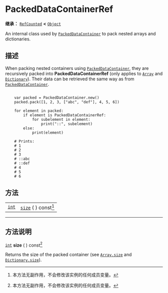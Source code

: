 <!-- ⚠ 请勿编辑本文件 ⚠ -->
<!-- 本文档使用脚本从 WeDot 引擎源码仓库生成。 -->
<!-- 生成脚本：https://github.com/WeDot-Engine/WeDot/tree/master/doc/tools/make_md.py； -->
<!-- 原文件：https://github.com/WeDot-Engine/WeDot/tree/master/doc/classes/PackedDataContainerRef.xml。 -->

<div id="_class_packeddatacontainerref"></div>

# PackedDataContainerRef

**继承：** [`RefCounted`](class_refcounted.md) **<** [`Object`](class_object.md)

An internal class used by [`PackedDataContainer`](class_packeddatacontainer.md) to pack nested arrays and dictionaries.

## 描述

When packing nested containers using [`PackedDataContainer`](class_packeddatacontainer.md), they are recursively packed into **PackedDataContainerRef** (only applies to [`Array`](class_array.md) and [`Dictionary`](class_dictionary.md)). Their data can be retrieved the same way as from [`PackedDataContainer`](class_packeddatacontainer.md).

```

    var packed = PackedDataContainer.new()
    packed.pack([1, 2, 3, ["abc", "def"], 4, 5, 6])
    
    for element in packed:
        if element is PackedDataContainerRef:
            for subelement in element:
                print("::", subelement)
        else:
            print(element)
    
    # Prints:
    # 1
    # 2
    # 3
    # ::abc
    # ::def
    # 4
    # 5
    # 6
```



## 方法

|||
|:-:|:--|
| [`int`](class_int.md) | [`size`](class_packeddatacontainerref.md#class_packeddatacontainerref_method_size) ( ) const[^const] |

<!-- rst-class:: classref-section-separator -->

---

## 方法说明

<div id="_class_packeddatacontainerref_method_size"></div>

[`int`](class_int.md) **size** ( ) const[^const]<div id="class_packeddatacontainerref_method_size"></div>

Returns the size of the packed container (see [`Array.size`](class_array.md#class_array_method_size) and [`Dictionary.size`](class_dictionary.md#class_dictionary_method_size)).

[^virtual]: 本方法通常需要用户覆盖才能生效。
[^const]: 本方法无副作用，不会修改该实例的任何成员变量。
[^vararg]: 本方法除了能接受在此处描述的参数外，还能够继续接受任意数量的参数。
[^constructor]: 本方法用于构造某个类型。
[^static]: 调用本方法无需实例，可直接使用类名进行调用。
[^operator]: 本方法描述的是使用本类型作为左操作数的有效运算符。
[^bitfield]: 这个值是由下列位标志构成位掩码的整数。
[^void]: 无返回值。
